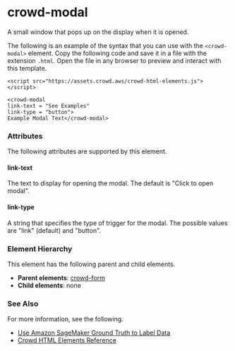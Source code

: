 # crowd\-modal<a name="sms-ui-template-crowd-modal"></a>

A small window that pops up on the display when it is opened\. 

The following is an example of the syntax that you can use with the `<crowd-modal>` element\. Copy the following code and save it in a file with the extension `.html`\. Open the file in any browser to preview and interact with this template\. 

```
<script src="https://assets.crowd.aws/crowd-html-elements.js"></script>

<crowd-modal
link-text = "See Examples"
link-type = "button">
Example Modal Text</crowd-modal>
```

### Attributes<a name="modal-attributes"></a>

The following attributes are supported by this element\.

#### link\-text<a name="modal-attributes-link-text"></a>

The text to display for opening the modal\. The default is "Click to open modal"\.

#### link\-type<a name="modal-attributes-link-type"></a>

A string that specifies the type of trigger for the modal\. The possible values are "link" \(default\) and "button"\.

### Element Hierarchy<a name="modal-element-hierarchy"></a>

This element has the following parent and child elements\.
+ **Parent elements**: [crowd\-form](sms-ui-template-crowd-form.md)
+ **Child elements**: none

### See Also<a name="modal-see-also"></a>

For more information, see the following\.
+ [Use Amazon SageMaker Ground Truth to Label Data](sms.md)
+ [Crowd HTML Elements Reference](sms-ui-template-reference.md)